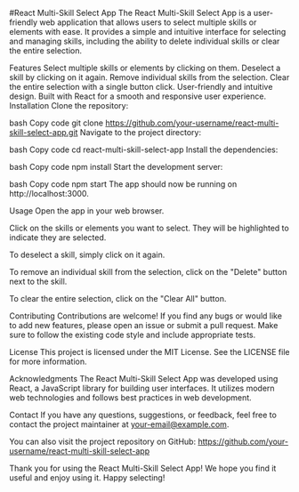 #React Multi-Skill Select App
The React Multi-Skill Select App is a user-friendly web application that allows users to select multiple skills or elements with ease. It provides a simple and intuitive interface for selecting and managing skills, including the ability to delete individual skills or clear the entire selection.

Features
Select multiple skills or elements by clicking on them.
Deselect a skill by clicking on it again.
Remove individual skills from the selection.
Clear the entire selection with a single button click.
User-friendly and intuitive design.
Built with React for a smooth and responsive user experience.
Installation
Clone the repository:

bash
Copy code
git clone https://github.com/your-username/react-multi-skill-select-app.git
Navigate to the project directory:

bash
Copy code
cd react-multi-skill-select-app
Install the dependencies:

bash
Copy code
npm install
Start the development server:

bash
Copy code
npm start
The app should now be running on http://localhost:3000.

Usage
Open the app in your web browser.

Click on the skills or elements you want to select. They will be highlighted to indicate they are selected.

To deselect a skill, simply click on it again.

To remove an individual skill from the selection, click on the "Delete" button next to the skill.

To clear the entire selection, click on the "Clear All" button.

Contributing
Contributions are welcome! If you find any bugs or would like to add new features, please open an issue or submit a pull request. Make sure to follow the existing code style and include appropriate tests.

License
This project is licensed under the MIT License. See the LICENSE file for more information.

Acknowledgments
The React Multi-Skill Select App was developed using React, a JavaScript library for building user interfaces. It utilizes modern web technologies and follows best practices in web development.


Contact
If you have any questions, suggestions, or feedback, feel free to contact the project maintainer at your-email@example.com.

You can also visit the project repository on GitHub: https://github.com/your-username/react-multi-skill-select-app

Thank you for using the React Multi-Skill Select App! We hope you find it useful and enjoy using it. Happy selecting!
